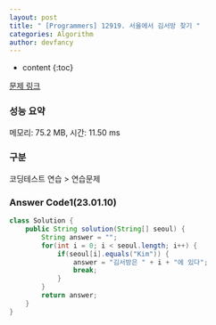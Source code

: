 ```yaml
---
layout: post
title: " [Programmers] 12919. 서울에서 김서방 찾기 "
categories: Algorithm
author: devfancy
---
```

* content
{:toc}

[문제 링크](https://school.programmers.co.kr/learn/courses/30/lessons/12919)

### 성능 요약

메모리: 75.2 MB, 시간: 11.50 ms

### 구분

코딩테스트 연습 > 연습문제

### Answer Code1(23.01.10)

``` java
class Solution {
    public String solution(String[] seoul) {
        String answer = "";
        for(int i = 0; i < seoul.length; i++) {
            if(seoul[i].equals("Kim")) {
                answer = "김서방은 " + i + "에 있다";
                break;
            }
        }
        return answer;
    }
}
```
